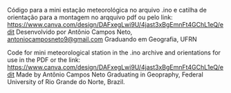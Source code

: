 Código para a mini estação meteorológica no arquivo .ino e catilha de orientação para a montagem no arqquivo pdf ou pelo link: https://www.canva.com/design/DAFxegLwi9U/4jast3xBgEmnFt4GChL1eQ/edit Desenvolvido por Antônio Campos Neto, antoniocamposneto9@gmail.com Graduando em Geografia, UFRN

Code for mini meteorological station in the .ino archive and orientations for use in the PDF or the link: https://www.canva.com/design/DAFxegLwi9U/4jast3xBgEmnFt4GChL1eQ/edit Made by Antônio Campos Neto Graduating in Geopraphy, Federal University of Rio Grande do Norte, Brazil.
